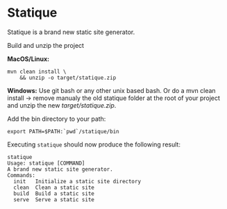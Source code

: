 # Statique

Statique is a brand new static site generator.

Build and unzip the project 

**MacOS/Linux:**

```
mvn clean install \
    && unzip -o target/statique.zip
```

**Windows:** Use git bash or any other unix based bash. Or do a mvn clean install -> remove manualy the old statique folder at the root of your project and unzip the new *target/statique.zip*.

Add the bin directory to your path:

```
export PATH=$PATH:`pwd`/statique/bin
```

Executing `statique` should now produce the following result:

```
statique
Usage: statique [COMMAND]
A brand new static site generator.
Commands:
  init   Initialize a static site directory
  clean  Clean a static site
  build  Build a static site
  serve  Serve a static site
```
